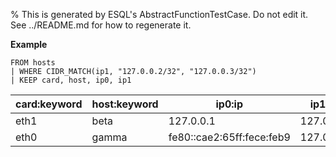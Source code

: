 % This is generated by ESQL's AbstractFunctionTestCase. Do not edit it. See ../README.md for how to regenerate it.

**Example**

```esql
FROM hosts
| WHERE CIDR_MATCH(ip1, "127.0.0.2/32", "127.0.0.3/32")
| KEEP card, host, ip0, ip1
```

| card:keyword | host:keyword | ip0:ip | ip1:ip |
| --- | --- | --- | --- |
| eth1 | beta | 127.0.0.1 | 127.0.0.2 |
| eth0 | gamma | fe80::cae2:65ff:fece:feb9 | 127.0.0.3 |


